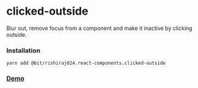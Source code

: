 # clicked-outside

Blur out, remove focus from a component and make it inactive by clicking outside.

### Installation
`yarn add @bit/rishiraj824.react-components.clicked-outside`

### [Demo](https://bit.dev/rishiraj824/react-components/clicked-outside)
